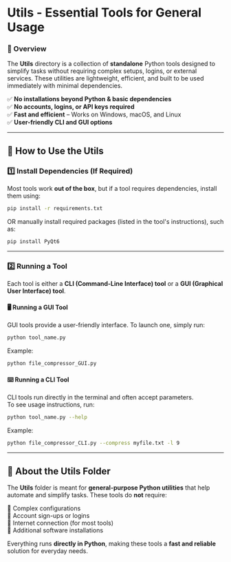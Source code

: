 # **Utils - Essential Tools for General Usage**  

### **🔹 Overview**  
The **Utils** directory is a collection of **standalone** Python tools designed to simplify tasks without requiring complex setups, logins, or external services. These utilities are lightweight, efficient, and built to be used immediately with minimal dependencies.  

✅ **No installations beyond Python & basic dependencies**  
✅ **No accounts, logins, or API keys required**  
✅ **Fast and efficient** – Works on Windows, macOS, and Linux  
✅ **User-friendly CLI and GUI options**  

---

## **📌 How to Use the Utils**  

### **1️⃣ Install Dependencies (If Required)**  
Most tools work **out of the box**, but if a tool requires dependencies, install them using:  
```sh
pip install -r requirements.txt
```
OR manually install required packages (listed in the tool's instructions), such as:  
```sh
pip install PyQt6
```

---

### **2️⃣ Running a Tool**  
Each tool is either a **CLI (Command-Line Interface) tool** or a **GUI (Graphical User Interface) tool**.  

#### **🖥️ Running a GUI Tool**  
GUI tools provide a user-friendly interface. To launch one, simply run:  
```sh
python tool_name.py
```
Example:  
```sh
python file_compressor_GUI.py
```

#### **⌨️ Running a CLI Tool**  
CLI tools run directly in the terminal and often accept parameters.  
To see usage instructions, run:  
```sh
python tool_name.py --help
```
Example:  
```sh
python file_compressor_CLI.py --compress myfile.txt -l 9
```

---

## **📂 About the Utils Folder**  
The **Utils** folder is meant for **general-purpose Python utilities** that help automate and simplify tasks. These tools do **not** require:  

🚫 Complex configurations  
🚫 Account sign-ups or logins  
🚫 Internet connection (for most tools)  
🚫 Additional software installations  

Everything runs **directly in Python**, making these tools a **fast and reliable** solution for everyday needs.  